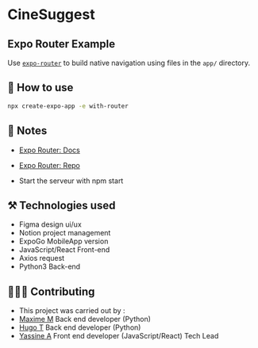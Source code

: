 # CineSuggest
## Expo Router Example
Use [`expo-router`](https://expo.github.io/router) to build native navigation using files in the `app/` directory.

## 🚀 How to use

```sh
npx create-expo-app -e with-router
```

## 📝 Notes

- [Expo Router: Docs](https://expo.github.io/router)
- [Expo Router: Repo](https://github.com/expo/router)

- Start the serveur with npm start

## ⚒️ Technologies used
- Figma design ui/ux
- Notion project management
- ExpoGo MobileApp version
- JavaScript/React Front-end
- Axios request
- Python3 Back-end

## 🧑‍🤝‍🧑 Contributing
- This project was carried out by :
-   [Maxime M](https://www.linkedin.com/in/maxime-molesin-7133b5234/) Back end developer (Python) 
-   [Hugo T](https://www.linkedin.com/in/hugo-thouluc-8b3397164/) Back end developer (Python)
-   [Yassine A](https://www.linkedin.com/in/yassine-azz/) Front end developer (JavaScript/React) Tech Lead 
